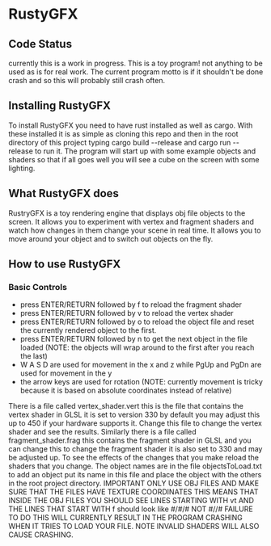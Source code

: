 # RustyGFX
## Code Status
currently this is a work in progress.
This is a toy program! not anything to be used as is for real work.
The current program motto is if it shouldn't be done crash and so this will probably still crash often.
## Installing RustyGFX
To install RustyGFX you need to have rust installed as well as cargo.
With these installed it is as simple as cloning this repo and then in the root directory of this project typing cargo build --release and cargo run --release to run it.
The program will start up with some example objects and shaders so that if all goes well you will see a cube on the screen with some lighting.
## What RustyGFX does
RustryGFX is a toy rendering engine that displays obj file objects to the screen.
It allows you to experiment with vertex and fragment shaders and watch how changes in them change your scene in real time.
It allows you to move around your object and to switch out objects on the fly.
## How to use RustyGFX
### Basic Controls
* press ENTER/RETURN followed by f to reload the fragment shader
* press ENTER/RETURN followed by v to reload the vertex shader
* press ENTER/RETURN followed by o to reload the object file and reset the currently rendered object to the first.
* press ENTER/RETURN followed by n to get the next object in the file loaded
(NOTE: the objects will wrap around to the first after you reach the last)
* W A S D are used for movement in the x and z while PgUp and PgDn are used for movement in the y
* the arrow keys are used for rotation 
(NOTE: currently movement is tricky because it is based on absolute coordinates instead of relative)

There is a file called vertex_shader.vert this is the file that contains the vertex shader in GLSL it is set to version 330 by default you may adjust this up to 450 if your hardware supports it. 
Change this file to change the vertex shader and see the results.
Similarly there is a file called fragment_shader.frag this contains the fragment shader in GLSL and you can change this to change the fragment shader it is also set to 330 and may be adjusted up.
To see the effects of the changes that you make reload the shaders that you change.
The object names are in the file objectsToLoad.txt to add an object put its name in this file and place the object with the others in the root project directory.
IMPORTANT ONLY USE OBJ FILES AND MAKE SURE THAT THE FILES HAVE TEXTURE COORDINATES THIS MEANS THAT INSIDE THE OBJ FILES YOU SHOULD SEE LINES STARTING WITH vt AND THE LINES THAT START WITH  f should look like #/#/# NOT #//# FAILURE TO DO THIS WILL CURRENTLY RESULT IN THE PROGRAM CRASHING WHEN IT TRIES TO LOAD YOUR FILE.
NOTE INVALID SHADERS WILL ALSO CAUSE CRASHING.
